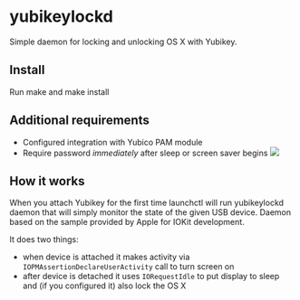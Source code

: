 # yubikeylockd

Simple daemon for locking and unlocking OS X with Yubikey.

## Install

Run make and make install

## Additional requirements
  * Configured integration with Yubico PAM module
  * Require password *immediately* after sleep or screen saver begins
  ![](http://i.imgur.com/URXUukP.png)

## How it works

When you attach Yubikey for the first time launchctl will run yubikeylockd daemon
that will simply monitor the state of the given USB device.
Daemon based on the sample provided by Apple for IOKit development.

It does two things:
* when device is attached it makes activity via
```IOPMAssertionDeclareUserActivity``` call to turn screen on
* after device is detached it uses ```IORequestIdle``` to put display to sleep and (if you configured it) also lock the OS X

